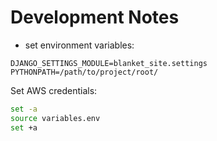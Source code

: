 # Development Notes

- set environment variables:

```
DJANGO_SETTINGS_MODULE=blanket_site.settings
PYTHONPATH=/path/to/project/root/
```

Set AWS credentials:

```bash
set -a
source variables.env
set +a
```